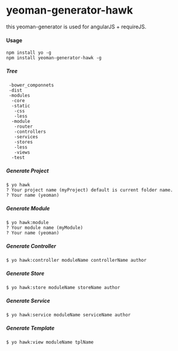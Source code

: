 # yeoman-generator-hawk
this yeoman-generator is used for angularJS + requireJS.

#### Usage
```
npm install yo -g
npm install yeoman-generator-hawk -g 
```

##### Tree
```
 -bower_componnets
 -dist
 -modules
  -core
  -static
   -css
   -less
  -module
   -router
   -controllers
   -services
   -stores
   -less
   -views
  -test
```

##### Generate Project
```
$ yo hawk
? Your project name (myProject) default is current folder name.
? Your name (yeoman) 
```

##### Generate Module
```
$ yo hawk:module
? Your module name (myModule) 
? Your name (yeoman) 
```

##### Generate Controller
```
$ yo hawk:controller moduleName controllerName author 
```

##### Generate Store
```
$ yo hawk:store moduleName storeName author
```

##### Generate Service
```
$ yo hawk:service moduleName serviceName author
```

##### Generate Template
```
$ yo hawk:view moduleName tplName
```
